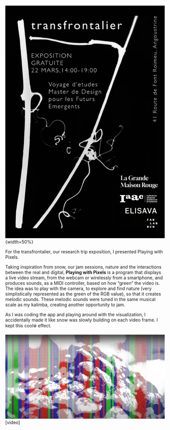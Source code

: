 ![](../../images/Research-trip/t2_rt_transfrontalier.jpeg){width=50%}

For the transfrontalier, our research trip exposition, I presented Playing with Pixels.

Taking inspiration from snow, our jam sessions, nature and the interactions between the real and digital, **Playing with Pixels** is a program that displays a live video stream, from the webcam or wirelessly from a smartphone, and produces sounds, as a MIDI controller, based on how “green” the video is. The idea was to play with the camera, to explore and find nature (very simplistically represented as the green of the RGB value), so that it creates melodic sounds. These melodic sounds were tuned in the same musical scale as my kalimba, creating another opportunity to jam.

As I was coding the app and playing around with the visualization, I accidentally made it like snow was slowly building on each video frame. I kept this cool❄️ effect.

![](../../images/Research-trip/pxls.png)
[video]
